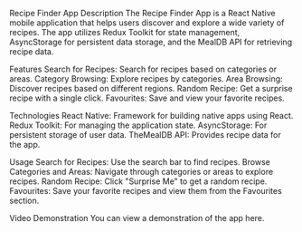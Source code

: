 Recipe Finder App
Description
The Recipe Finder App is a React Native mobile application that helps users discover and explore a wide variety of recipes. The app utilizes Redux Toolkit for state management, AsyncStorage for persistent data storage, and the MealDB API for retrieving recipe data.

Features
Search for Recipes: Search for recipes based on categories or areas.
Category Browsing: Explore recipes by categories.
Area Browsing: Discover recipes based on different regions.
Random Recipe: Get a surprise recipe with a single click.
Favourites: Save and view your favorite recipes.

Technologies
React Native: Framework for building native apps using React.
Redux Toolkit: For managing the application state.
AsyncStorage: For persistent storage of user data.
TheMealDB API: Provides recipe data for the app.

Usage
Search for Recipes: Use the search bar to find recipes.
Browse Categories and Areas: Navigate through categories or areas to explore recipes.
Random Recipe: Click "Surprise Me" to get a random recipe.
Favourites: Save your favorite recipes and view them from the Favourites section.

Video Demonstration
You can view a demonstration of the app here.
